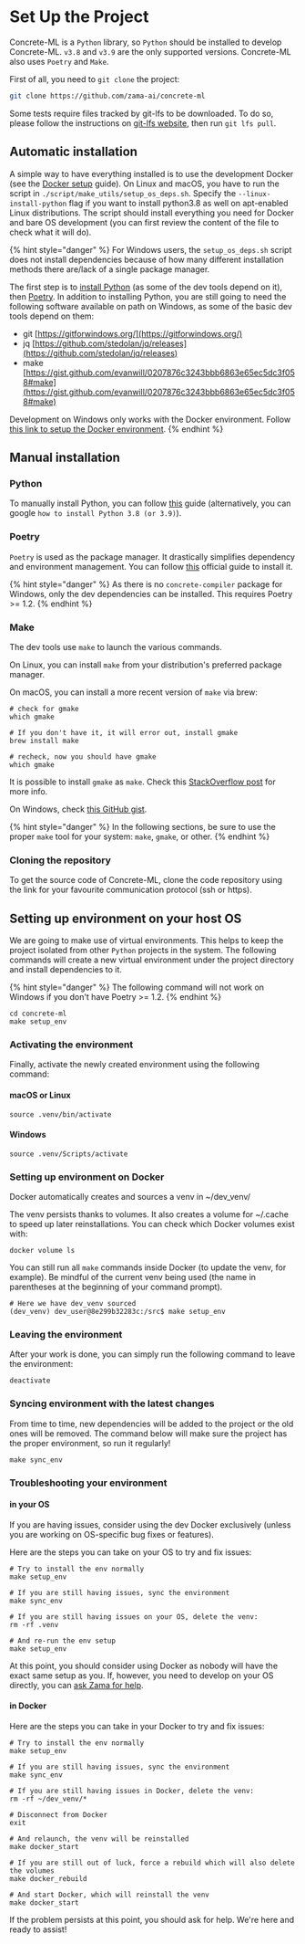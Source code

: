 # Set Up the Project

Concrete-ML is a `Python` library, so `Python` should be installed to develop Concrete-ML. `v3.8` and `v3.9` are the only supported versions. Concrete-ML also uses `Poetry` and `Make`.

First of all, you need to `git clone` the project:

<!--
```bash
cd /tmp
rm -rf concrete-ml
```
-->

<!--pytest-codeblocks:cont-->

```bash
git clone https://github.com/zama-ai/concrete-ml
```

Some tests require files tracked by git-lfs to be downloaded. To do so, please follow the instructions on [git-lfs website](https://git-lfs.github.com/), then run `git lfs pull`.

## Automatic installation

A simple way to have everything installed is to use the development Docker (see the [Docker setup](docker_setup.md) guide). On Linux and macOS, you have to run the script in `./script/make_utils/setup_os_deps.sh`. Specify the `--linux-install-python` flag if you want to install python3.8 as well on apt-enabled Linux distributions. The script should install everything you need for Docker and bare OS development (you can first review the content of the file to check what it will do).

{% hint style="danger" %}
For Windows users, the `setup_os_deps.sh` script does not install dependencies because of how many different installation methods there are/lack of a single package manager.

The first step is to [install Python](project_setup.md#python) (as some of the dev tools depend on it), then [Poetry](project_setup.md#poetry). In addition to installing Python, you are still going to need the following software available on path on Windows, as some of the basic dev tools depend on them:

- git [https://gitforwindows.org/](https://gitforwindows.org/)
- jq [https://github.com/stedolan/jq/releases](https://github.com/stedolan/jq/releases)
- make [https://gist.github.com/evanwill/0207876c3243bbb6863e65ec5dc3f058#make](https://gist.github.com/evanwill/0207876c3243bbb6863e65ec5dc3f058#make)

Development on Windows only works with the Docker environment. Follow [this link to setup the Docker environment](docker_setup.md).
{% endhint %}

## Manual installation

### Python

To manually install Python, you can follow [this](https://realpython.com/installing-python/) guide (alternatively, you can google `how to install Python 3.8 (or 3.9)`).

### Poetry

`Poetry` is used as the package manager. It drastically simplifies dependency and environment management. You can follow [this](https://python-poetry.org/docs/#installation) official guide to install it.

{% hint style="danger" %}
As there is no `concrete-compiler` package for Windows, only the dev dependencies can be installed. This requires Poetry >= 1.2.
{% endhint %}

### Make

The dev tools use `make` to launch the various commands.

On Linux, you can install `make` from your distribution's preferred package manager.

On macOS, you can install a more recent version of `make` via brew:

```shell
# check for gmake
which gmake

# If you don't have it, it will error out, install gmake
brew install make

# recheck, now you should have gmake
which gmake
```

It is possible to install `gmake` as `make`. Check this [StackOverflow post](https://stackoverflow.com/questions/38901894/how-can-i-install-a-newer-version-of-make-on-mac-os) for more info.

On Windows, check [this GitHub gist](https://gist.github.com/evanwill/0207876c3243bbb6863e65ec5dc3f058#make).

{% hint style="danger" %}
In the following sections, be sure to use the proper `make` tool for your system: `make`, `gmake`, or other.
{% endhint %}

### Cloning the repository

To get the source code of Concrete-ML, clone the code repository using the link for your favourite communication protocol (ssh or https).

## Setting up environment on your host OS

We are going to make use of virtual environments. This helps to keep the project isolated from other `Python` projects in the system. The following commands will create a new virtual environment under the project directory and install dependencies to it.

{% hint style="danger" %}
The following command will not work on Windows if you don't have Poetry >= 1.2.
{% endhint %}

```shell
cd concrete-ml
make setup_env
```

### Activating the environment

Finally, activate the newly created environment using the following command:

#### macOS or Linux

```shell
source .venv/bin/activate
```

#### Windows

```shell
source .venv/Scripts/activate
```

### Setting up environment on Docker

Docker automatically creates and sources a venv in ~/dev_venv/

The venv persists thanks to volumes. It also creates a volume for ~/.cache to speed up later reinstallations. You can check which Docker volumes exist with:

```shell
docker volume ls
```

You can still run all `make` commands inside Docker (to update the venv, for example). Be mindful of the current venv being used (the name in parentheses at the beginning of your command prompt).

```shell
# Here we have dev_venv sourced
(dev_venv) dev_user@8e299b32283c:/src$ make setup_env
```

### Leaving the environment

After your work is done, you can simply run the following command to leave the environment:

```shell
deactivate
```

### Syncing environment with the latest changes

From time to time, new dependencies will be added to the project or the old ones will be removed. The command below will make sure the project has the proper environment, so run it regularly!

```shell
make sync_env
```

### Troubleshooting your environment

#### in your OS

If you are having issues, consider using the dev Docker exclusively (unless you are working on OS-specific bug fixes or features).

Here are the steps you can take on your OS to try and fix issues:

```shell
# Try to install the env normally
make setup_env

# If you are still having issues, sync the environment
make sync_env

# If you are still having issues on your OS, delete the venv:
rm -rf .venv

# And re-run the env setup
make setup_env
```

At this point, you should consider using Docker as nobody will have the exact same setup as you. If, however, you need to develop on your OS directly, you can [ask Zama for help](../#looking-for-support-ask-our-team).

#### in Docker

Here are the steps you can take in your Docker to try and fix issues:

```shell
# Try to install the env normally
make setup_env

# If you are still having issues, sync the environment
make sync_env

# If you are still having issues in Docker, delete the venv:
rm -rf ~/dev_venv/*

# Disconnect from Docker
exit

# And relaunch, the venv will be reinstalled
make docker_start

# If you are still out of luck, force a rebuild which will also delete the volumes
make docker_rebuild

# And start Docker, which will reinstall the venv
make docker_start
```

If the problem persists at this point, you should ask for help. We're here and ready to assist!
